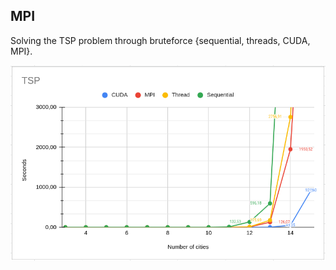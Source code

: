 ## MPI
Solving the TSP problem through bruteforce {sequential, threads, CUDA, MPI}.

![Benchmark results](./bench/bench.png "Benchmark")

